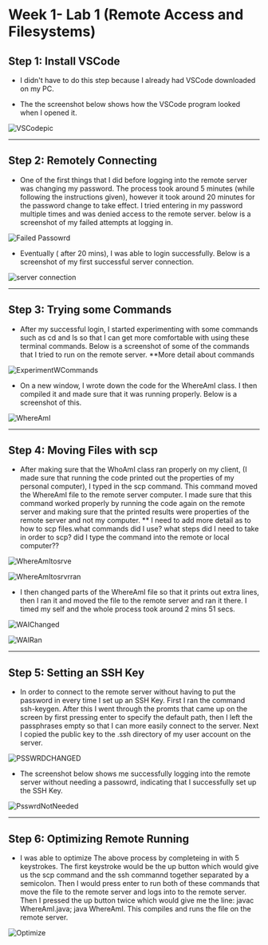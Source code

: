 # Week 1- Lab 1 (Remote Access and Filesystems)

## Step 1: Install VSCode

* I didn't have to do this step because I already had VSCode downloaded on my PC. 

* The the screenshot below shows how the VSCode program looked when I opened it. 

![VSCodepic](VScodeInstall.png)

___

## Step 2: Remotely Connecting

* One of the first things that I did before logging into the remote server was changing my password. The process took around 5 minutes (while following the instructions given), however it took around 20 minutes for the password change to take effect. I tried entering in my password multiple times and was denied access to the remote server. below is  a screenshot of my failed attempts at logging in.

![Failed Passowrd](PasswordError.png)

* Eventually ( after 20 mins), I was able to login successfully. Below is a screenshot of my first successful server connection. 

![server connection](FirstLogin.png)

___

## Step 3: Trying some Commands

* After my successful login, I started experimenting with some commands such as cd and ls so that I can get more comfortable with using these terminal commands. Below is a screenshot of some of the commands that I tried to run on the remote server. **More detail about commands

![ExperimentWCommands](ExpWCommands.png)

* On a new window, I wrote down the code for the WhereAmI class. I then compiled it and made sure that it was running properly. Below is a screenshot of this.

![WhereAmI](WhereAmI1stAttmpt.png)

___

## Step 4: Moving Files with scp

* After making sure that the WhoAmI class ran properly on my client, (I made sure that running the code printed out the properties of my personal computer), I typed in the scp command. This command moved the WhereAmI file to the remote server computer. I made sure that this command worked properly by running the code again on the remote server and making sure that the printed results were properties of the remote server and not my computer. ** I need to add more detail as to how to scp files.what commands did I use? what steps did I need to take in order to scp? did I type the command into the remote or local computer??

![WhereAmItosrve](WAISenttoServer.png)

![WhereAmItosrvrran](WAIRanOnSrvr.png)

* I then changed parts of the WhereAmI file so that it prints out extra lines, then I ran it and moved the file to the remote server and ran it there. I timed my self and the whole process took around 2 mins 51 secs. 

![WAIChanged](changedtheWAI.png)

![WAIRan](ranTheChangedWAI.png)

___

## Step 5: Setting an SSH Key

* In order to connect to the remote server without having to put the password in every time I set up an SSH Key. First I ran the command ssh-keygen. After this I went through the promts that came up on the screen by first pressing enter to specify the default path, then I left the passphrases empty so that I can more easily connect to the server. Next I copied the public key to the .ssh directory of my user account on the server. 

![PSSWRDCHANGED](chnagedPassword.png)

* The screenshot below shows me successfully logging into the remote server without needing a passowrd, indicating that I successfully set up the SSH Key.

![PsswrdNotNeeded](passwordNotReqd.png)

___

## Step 6: Optimizing Remote Running

* I was able to optimize The above process by completeing in with 5 keystrokes. The first keystroke would be the up button which would give us the scp command and the ssh commannd together separated by a semicolon. Then I would press enter to run both of these commands that move the file to the remote server and logs into to the remote server. Then I pressed the up button twice which would give me the line: javac WhereAmI.java; java WhereAmI. This compiles and runs the file on the remote server. 

![Optimize](optmzation.png)

